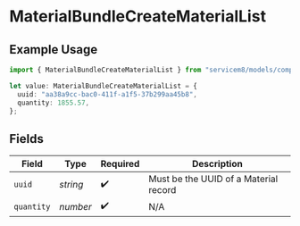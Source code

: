 # MaterialBundleCreateMaterialList

## Example Usage

```typescript
import { MaterialBundleCreateMaterialList } from "servicem8/models/components";

let value: MaterialBundleCreateMaterialList = {
  uuid: "aa38a9cc-bac0-411f-a1f5-37b299aa45b8",
  quantity: 1855.57,
};
```

## Fields

| Field                                 | Type                                  | Required                              | Description                           |
| ------------------------------------- | ------------------------------------- | ------------------------------------- | ------------------------------------- |
| `uuid`                                | *string*                              | :heavy_check_mark:                    | Must be the UUID of a Material record |
| `quantity`                            | *number*                              | :heavy_check_mark:                    | N/A                                   |